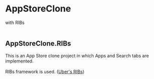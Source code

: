 # AppStoreClone
with RIBs
<br>
<br>
## AppStoreClone.RIBs
This is an App Store clone project in which Apps and Search tabs are implemented.
<br>
<br>
RIBs framework is used. ([Uber's RIBs](https://github.com/uber/RIBs))
